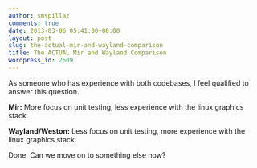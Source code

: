 ```yaml
---
author: smspillaz
comments: true
date: 2013-03-06 05:41:00+00:00
layout: post
slug: the-actual-mir-and-wayland-comparison
title: The ACTUAL Mir and Wayland Comparison
wordpress_id: 2609
---
```


As someone who has experience with both codebases, I feel qualified to answer this question.

**Mir:** More focus on unit testing, less experience with the linux graphics stack.

**Wayland/Weston:** Less focus on unit testing, more experience with the linux graphics stack.

Done. Can we move on to something else now?
